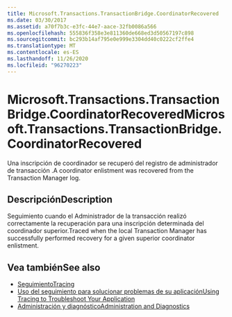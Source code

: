 ```yaml
---
title: Microsoft.Transactions.TransactionBridge.CoordinatorRecovered
ms.date: 03/30/2017
ms.assetid: a70f7b3c-e3fc-44e7-aace-32fb0086a566
ms.openlocfilehash: 555836f358e3e811360de668ed3d50567197c898
ms.sourcegitcommit: bc293b14af795e0e999e3304dd40c0222cf2ffe4
ms.translationtype: MT
ms.contentlocale: es-ES
ms.lasthandoff: 11/26/2020
ms.locfileid: "96270223"
---
```

# <a name="microsofttransactionstransactionbridgecoordinatorrecovered"></a><span data-ttu-id="2f680-102">Microsoft.Transactions.TransactionBridge.CoordinatorRecovered</span><span class="sxs-lookup"><span data-stu-id="2f680-102">Microsoft.Transactions.TransactionBridge.CoordinatorRecovered</span></span>

<span data-ttu-id="2f680-103">Una inscripción de coordinador se recuperó del registro de administrador de transacción .</span><span class="sxs-lookup"><span data-stu-id="2f680-103">A coordinator enlistment was recovered from the Transaction Manager log.</span></span>  
  
## <a name="description"></a><span data-ttu-id="2f680-104">Descripción</span><span class="sxs-lookup"><span data-stu-id="2f680-104">Description</span></span>  

 <span data-ttu-id="2f680-105">Seguimiento cuando el Administrador de la transacción realizó correctamente la recuperación para una inscripción determinada del coordinador superior.</span><span class="sxs-lookup"><span data-stu-id="2f680-105">Traced when the local Transaction Manager has successfully performed recovery for a given superior coordinator enlistment.</span></span>  
  
## <a name="see-also"></a><span data-ttu-id="2f680-106">Vea también</span><span class="sxs-lookup"><span data-stu-id="2f680-106">See also</span></span>

- [<span data-ttu-id="2f680-107">Seguimiento</span><span class="sxs-lookup"><span data-stu-id="2f680-107">Tracing</span></span>](index.md)
- [<span data-ttu-id="2f680-108">Uso del seguimiento para solucionar problemas de su aplicación</span><span class="sxs-lookup"><span data-stu-id="2f680-108">Using Tracing to Troubleshoot Your Application</span></span>](using-tracing-to-troubleshoot-your-application.md)
- [<span data-ttu-id="2f680-109">Administración y diagnóstico</span><span class="sxs-lookup"><span data-stu-id="2f680-109">Administration and Diagnostics</span></span>](../index.md)
